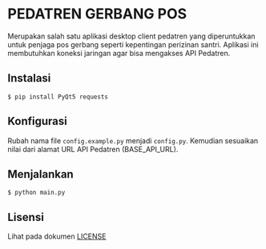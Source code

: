 # PEDATREN GERBANG POS
Merupakan salah satu aplikasi desktop client pedatren yang diperuntukkan untuk penjaga pos gerbang seperti kepentingan perizinan santri. Aplikasi ini membutuhkan koneksi jaringan agar bisa mengakses API Pedatren.

## Instalasi
	$ pip install PyQt5 requests

## Konfigurasi
Rubah nama file `config.example.py` menjadi `config.py`. Kemudian sesuaikan nilai dari alamat URL API Pedatren (BASE_API_URL).

## Menjalankan
	$ python main.py

## Lisensi
Lihat pada dokumen [LICENSE](LICENSE)

